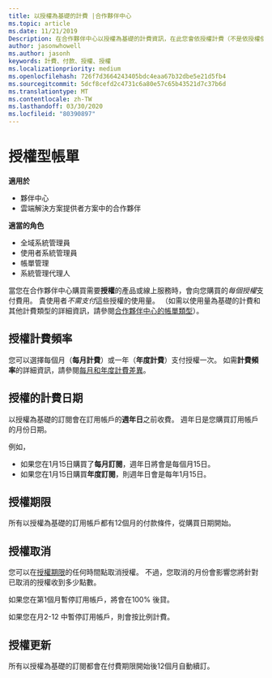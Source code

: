 ```yaml
---
title: 以授權為基礎的計費 |合作夥伴中心
ms.topic: article
ms.date: 11/21/2019
Description: 在合作夥伴中心以授權為基礎的計費資訊，在此您會依授權計費（不是依授權使用量而定）。
author: jasonwhowell
ms.author: jasonh
keywords: 計費、付款、授權、授權
ms.localizationpriority: medium
ms.openlocfilehash: 726f7d3664243405bdc4eaa67b32dbe5e21d5fb4
ms.sourcegitcommit: 5dcf8cefd2c4731c6a80e57c65b43521d7c37b6d
ms.translationtype: MT
ms.contentlocale: zh-TW
ms.lasthandoff: 03/30/2020
ms.locfileid: "80390897"
---
```

# <a name="license-based-billing"></a>授權型帳單

**適用於**

- 夥伴中心
- 雲端解決方案提供者方案中的合作夥伴

**適當的角色**
-   全域系統管理員
-   使用者系統管理員
-   帳單管理
-   系統管理代理人

當您在合作夥伴中心購買需要**授權**的產品或線上服務時，會向您購買的*每個授權*支付費用。 貴使用者*不需支付*這些授權的使用量。 （如需以使用量為基礎的計費和其他計費類型的詳細資訊，請參閱[合作夥伴中心的帳單類型](billing-different-types.md)）。

## <a name="license-billing-frequency"></a>授權計費頻率

您可以選擇每個月（**每月計費**）或一年（**年度計費**）支付授權一次。 如需**計費頻率**的詳細資訊，請參閱[每月和年度計費差異](billing-annual-monthly.md)。

## <a name="billing-date-for-licenses"></a>授權的計費日期

以授權為基礎的訂閱會在訂用帳戶的**週年日**之前收費。 週年日是您購買訂用帳戶的月份日期。

例如，

- 如果您在1月15日購買了**每月訂閱**，週年日將會是每個月15日。
- 如果您在1月15日購買**年度訂閱**，則週年日會是每年1月15日。

## <a name="license-term"></a>授權期限

所有以授權為基礎的訂用帳戶都有12個月的付款條件，從購買日期開始。

## <a name="license-cancellation"></a>授權取消

您可以在[授權期限](#license-term)的任何時間點取消授權。 不過，您取消的月份會影響您將針對已取消的授權收到多少點數。

如果您在第1個月暫停訂用帳戶，將會在100% 後貸。

如果您在月2-12 中暫停訂用帳戶，則會按比例計費。

## <a name="license-renewal"></a>授權更新

所有以授權為基礎的訂閱都會在付費期限開始後12個月自動續訂。
